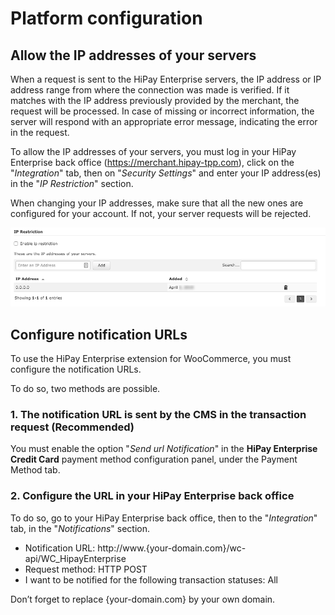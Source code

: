 # Platform configuration

## Allow the IP addresses of your servers

When a request is sent to the HiPay Enterprise servers, the IP address or IP address range from where the connection was made is verified. If it matches with the IP address previously provided by the merchant, the request will be processed. In case of missing or incorrect information, the server will respond with an appropriate error message, indicating the error in the request.

To allow the IP addresses of your servers, you must log in your HiPay Enterprise back office (https://merchant.hipay-tpp.com), click on the "_Integration_" tab, then on "_Security Settings_" and enter your IP address(es) in the "_IP Restriction_" section.

<div class="alert alert-info">
When changing your IP addresses, make sure that all the new ones are configured for your account. If not, your server requests will be rejected.    
</div>

![legend](images/ip-restriction.png)

## Configure notification URLs

To use the HiPay Enterprise extension for WooCommerce, you must configure the notification URLs. 

To do so, two methods are possible.

### 1. The notification URL is sent by the CMS in the transaction request (Recommended)

You must enable the option "_Send url Notification_" in the **HiPay Enterprise Credit Card** payment method 
configuration panel, under the Payment Method tab. 

### 2. Configure the URL in your HiPay Enterprise back office

To do so, go to your HiPay Enterprise back office, then to the "_Integration_" tab, in the "_Notifications_" section.

- Notification URL:    http://www.{your-domain.com}/wc-api/WC_HipayEnterprise
- Request method:      HTTP POST
- I want to be notified for the following transaction statuses: All

Don’t forget to replace {your-domain.com} by your own domain.

